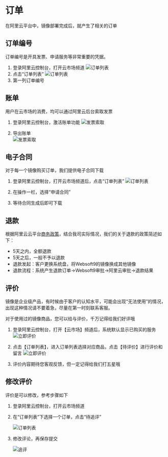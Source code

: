 # 订单

在阿里云平台中，镜像部署完成后，就产生了相关的订单

## 订单编号

订单编号是开具发票、申请服务等非常重要的凭据。

1. 登录阿里云控制台，打开云市场频道
   ![订单列表](https://libs.websoft9.com/Websoft9/DocsPicture/en/aliyun/aliyun-mk-websoft9.png)
2. 点击“订单列表”
   ![订单列表](https://libs.websoft9.com/Websoft9/DocsPicture/en/aliyun/aliyun-orderslist-websoft9.png)
2. 第一列订单编号

## 账单

用户在云市场的消费，均可以通过阿里云后台索取发票

1. 登录阿里云控制台，激活账单功能
   ![发票索取](https://libs.websoft9.com/Websoft9/DocsPicture/en/aliyun/aliyun-exportfee001-websoft9.png)

2. 导出账单  
   ![发票索取](https://libs.websoft9.com/Websoft9/DocsPicture/en/aliyun/aliyun-exportfee002-websoft9.png)


## 电子合同

对于每一个镜像购买订单，我们提供电子合同下载

1. 登录阿里云控制台，打开云市场频道后，点击“订单列表”
   ![订单列表](https://libs.websoft9.com/Websoft9/DocsPicture/en/aliyun/aliyun-orderslist-websoft9.png)

2. 在操作一栏，选择“申请合同”

3. 等待合同生成后即可下载

## 退款

根据阿里云云平台[商务政策](https://help.aliyun.com/knowledge_detail/37096.html)，结合我司实际情况，我们的关于退款的政策简述如下：

* 5天之内，全额退款
* 5天之后，一般不予以退款
* 退款发起：客户更换系统盘，将Websoft9的镜像换成其他镜像
* 退款流程：系统产生退款订单->Websoft9审批->阿里云审批->退款结果

## 评价

镜像是企业级产品，有时候由于客户的认知水平，可能会出现“无法使用”的情况，出现这种情况请不要着急，尽量在第一时刻联系客服。 

对于使用过的镜像商品，您可以给与评价，千万记得给我们好评哦

1. 登录阿里云控制台，打开【云市场】频道后，系统默认显示已购买的服务
   ![立即评价](https://libs.websoft9.com/Websoft9/DocsPicture/en/aliyun/aliyun-getdocfromorder-websoft9.png)

2. 点击【订单列表】，进入订单列表选择对应商品，点击【待评价】进行评价和留言 
   ![立即评价](https://libs.websoft9.com/Websoft9/DocsPicture/en/aliyun/aliyun-review-websoft9.png)

3. 评价内容期待您客观反馈，但一定记得给我们打五星哦

## 修改评价

评价是可以修改，参考步骤如下

1. 登录阿里云控制台，打开云市场频道

2. 在“订单列表”下选择一个订单，点击“待追评”

   ![订单列表](https://libs.websoft9.com/Websoft9/DocsPicture/en/aliyun/aliyun-mreview-websoft9.png)

3. 修改评论，再保存提交

   ![追评](https://libs.websoft9.com/Websoft9/DocsPicture/en/aliyun/aliyun-mreview2-websoft9.png)
